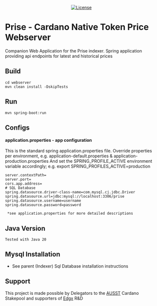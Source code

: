 <div style="text-align: center";>

[![License](https://img.shields.io/badge/license-MIT-blue)](https://github.com/Edgxtech/prise/blob/master/LICENSE)
</div>

# Prise - Cardano Native Token Price Webserver
Companion Web Application for the Prise indexer. Spring application providing api endpoints for latest and historical prices

## Build

    cd webserver
    mvn clean install -DskipTests

## Run

    mvn spring-boot:run

## Configs
####    application.properties - app configuration
This is the standard spring application.properties file.
Override properties per environment, e.g. application-default.properties & application-production.properties
And set the SPRING_PROFILE_ACTIVE environment variable accordingly; e.g. export SPRING_PROFILES_ACTIVE=production

    server.contextPath=
    server.port=
    cors.app.address=
    # SQL Database
    spring.datasource.driver-class-name=com.mysql.cj.jdbc.Driver
    spring.datasource.url=jdbc:mysql://localhost:3306/prise
    spring.datasource.username=username
    spring.datasource.password=password

     *see application.properties for more detailed descriptions

## Java Version

    Tested with Java 20

## Mysql Installation

* See parent (Indexer) Sql Database installation instructions 

## Support
This project is made possible by Delegators to the [AUSST](https://ausstaker.com.au) Cardano Stakepool and
supporters of [Edgx](https://edgx.tech) R&D